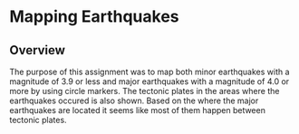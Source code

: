 # Mapping Earthquakes
## Overview
The purpose of this assignment was to map both minor earthquakes with a magnitude of 3.9 or less and major earthquakes with a magnitude of 4.0 or more by using circle markers. The tectonic plates in the areas where the earthquakes occured is also shown. Based on the where the major earthquakes are located it seems like most of them happen between tectonic plates.
